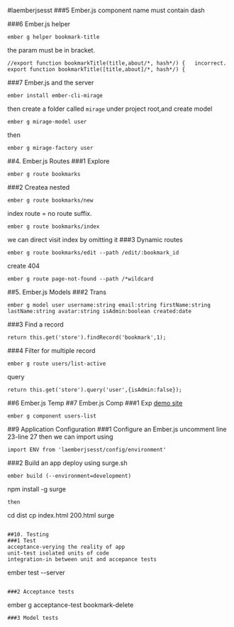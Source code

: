 #laemberjsesst
###5 Ember.js component
name must contain dash

###6 Ember.js helper
```
ember g helper bookmark-title
```
the param must be in bracket.
```
//export function bookmarkTitle(title,about/*, hash*/) {   incorrect.
export function bookmarkTitle([title,about]/*, hash*/) {
```
###7 Ember.js and the server
```
ember install ember-cli-mirage
```
then create a folder called `mirage` under project root,and create model
```
ember g mirage-model user
```
then
```
ember g mirage-factory user
```

##4. Ember.js Routes
###1 Explore
```
ember g route bookmarks
```
###2 Createa nested
```
ember g route bookmarks/new
```
index route = no route suffix.
```
ember g route bookmarks/index
```
we can direct visit index by omitting it
###3 Dynamic routes
```
ember g route bookmarks/edit --path /edit/:bookmark_id
```
create 404
```
ember g route page-not-found --path /*wildcard
```
##5. Ember.js Models
###2 Trans
```
ember g model user username:string email:string firstName:string lastName:string avatar:string isAdmin:boolean created:date
```
###3 Find a record
```
return this.get('store').findRecord('bookmark',1);
```
###4 Filter for multiple record
```
ember g route users/list-active
```
query
```
return this.get('store').query('user',{isAdmin:false});
```

##6 Ember.js Temp
##7 Ember.js Comp
###1 Exp
[demo site](http://indexiatech.github.io/ember-components)
```
ember g component users-list
```
##9 Application Configuration
###1 Configure an Ember.js 
uncomment
line 23-line 27
then we can import using
```
import ENV from 'laemberjsesst/config/environment'
```

###2 Build an app
deploy using surge.sh
```
ember build (--environment=development)
```
npm install -g surge
```
then
```
cd dist
cp index.html 200.html
surge
```

##10. Testing
###1 Test
acceptance-verying the reality of app  
unit-test isolated units of code  
integration-in between unit and accepance tests

```
ember test --server
```

###2 Acceptance tests
```
ember g acceptance-test bookmark-delete
```
###3 Model tests
